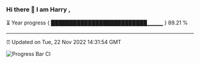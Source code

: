 ### Hi there 👋 I am Harry , 

⏳ Year progress { ██████████████████████████▁▁▁▁ } 89.21 %

---

⏰ Updated on Tue, 22 Nov 2022 14:31:54 GMT

![Progress Bar CI](https://github.com/duykhang68/duykhang68/workflows/Progress%20Bar%20CI/badge.svg)

